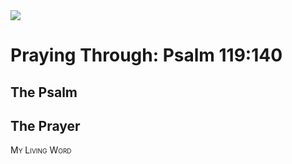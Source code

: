 <img class="intro-right" src="/images/art-paris-psalter.jpg">

<style>
  li {list-style-type: none;}
  p + ul {
    margin-top: -18px;
}
</style>

# Praying Through: Psalm 119:140

## The Psalm

## The Prayer

<div style="font-variant: small-caps;">
My Living Word
</div>
